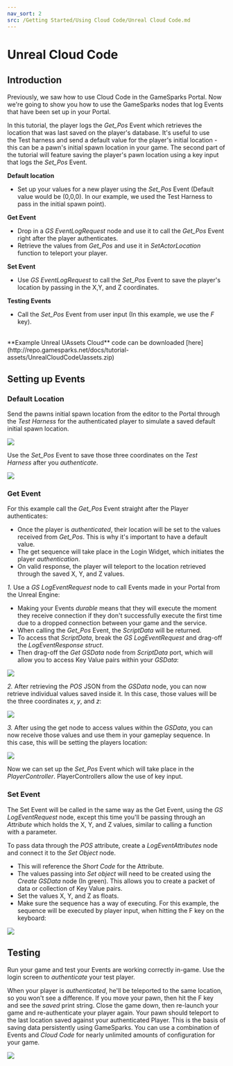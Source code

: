 ```yaml
---
nav_sort: 2
src: /Getting Started/Using Cloud Code/Unreal Cloud Code.md
---
```


# Unreal Cloud Code

## Introduction

Previously, we saw how to use Cloud Code in the GameSparks Portal. Now we're going to show you how to use the GameSparks nodes that log Events that have been set up in your Portal.

In this tutorial, the player logs the *Get_Pos* Event which retrieves the location that was last saved on the player's database. It's useful to use the Test harness and send a default value for the player's initial location - this can be a pawn's initial spawn location in your game. The second part of the tutorial will feature saving the player's pawn location using a key input that logs the *Set_Pos* Event.

**Default location**

  * Set up your values for a new player using the *Set_Pos* Event (Default value would be (0,0,0). In our example, we used the Test Harness to pass in the initial spawn point).

**Get Event**

  * Drop in a *GS EventLogRequest* node and use it to call the *Get_Pos* Event right after the player authenticates.
  * Retrieve the values from *Get_Pos* and use it in *SetActorLocation* function to teleport your player.

**Set Event**

  * Use *GS EventLogRequest* to call the *Set_Pos* Event to save the player's location by passing in the X,Y, and Z coordinates.

**Testing Events**

  * Call the *Set_Pos* Event from user input (In this example, we use the *F* key).

</br>
**Example Unreal UAssets Cloud** code can be downloaded [here](http://repo.gamesparks.net/docs/tutorial-assets/UnrealCloudCodeUassets.zip)

## Setting up Events

### Default Location

Send the pawns initial spawn location from the editor to the Portal through the *Test Harness* for the authenticated player to simulate a saved default initial spawn location.

![](img/UR/1.png)

Use the *Set_Pos* Event to save those three coordinates on the *Test Harness* after you *authenticate*.

![](img/UR/2.png)

### Get Event

For this example call the *Get_Pos* Event straight after the Player authenticates:
* Once the player is *authenticated*, their location will be set to the values received from *Get_Pos*. This is why it's important to have a default value.
* The get sequence will take place in the Login Widget, which initiates the player *authentication*.
* On valid response, the player will teleport to the location retrieved through the saved X, Y, and Z values.

*1.* Use a *GS LogEventRequest* node to call Events made in your Portal from the Unreal Engine:
* Making your Events *durable* means that they will execute the moment they receive connection if they don't successfully execute the first time due to a dropped connection between your game and the service.
* When calling the *Get_Pos* Event, the *ScriptData* will be returned.
* To access that *ScriptData*, break the *GS LogEventRequest* and drag-off the *LogEventResponse* *struct*.
* Then drag-off the *Get GSData* node from *ScriptData* port, which will allow you to access Key Value pairs within your *GSData*:

![](img/UR/3.png)

*2.* After retrieving the *POS* JSON from the *GSData* node, you can now retrieve individual values saved inside it. In this case, those values will be the three coordinates *x*, *y*, and *z*:

![](img/UR/4.png)

*3.* After using the get node to access values within the *GSData*, you can now receive those values and use them in your gameplay sequence. In this case, this will be setting the players location:

![](img/UR/5.png)

Now we can set up the *Set_Pos* Event which will take place in the *PlayerController*. PlayerControllers allow the use of key input.

### Set Event

The Set Event will be called in the same way as the Get Event, using the *GS LogEventRequest* node, except this time you'll be passing through an *Attribute* which holds the X, Y, and Z values, similar to calling a function with a parameter.

To pass data through the *POS* attribute, create a *LogEventAttributes* node and connect it to the *Set Object* node.
* This will reference the *Short Code* for the Attribute.
* The values passing into *Set object* will need to be created using the *Create GSData* node (In green). This allows you to create a packet of data or collection of Key Value pairs.
* Set the values X, Y, and Z as floats.
* Make sure the sequence has a way of executing. For this example, the sequence will be executed by player input, when hitting the F key on the keyboard:

![](img/UR/6.png)

## Testing

Run your game and test your Events are working correctly in-game. Use the login screen to *authenticate* your test player.

When your player is *authenticated*, he'll be teleported to the same location, so you won't see a difference. If you move your pawn, then hit the F key and see the *saved* print string. Close the game down, then re-launch your game and re-authenticate your player again. Your pawn should teleport to the last location saved against your authenticated Player. This is the basis of saving data persistently using GameSparks. You can use a combination of Events and *Cloud Code* for nearly unlimited amounts of configuration for your game.

![](img/UR/7.gif)
